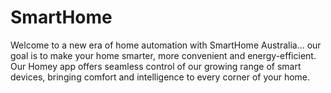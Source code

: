 # SmartHome

Welcome to a new era of home automation with SmartHome Australia... our goal is to make your home smarter, more convenient and energy-efficient. Our Homey app offers seamless control of our growing range of smart devices, bringing comfort and intelligence to every corner of your home.